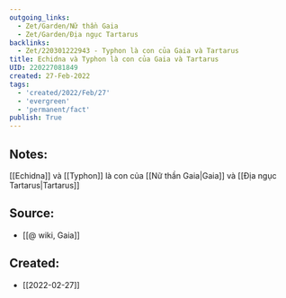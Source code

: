 ```yaml
---
outgoing_links:
  - Zet/Garden/Nữ thần Gaia
  - Zet/Garden/Địa ngục Tartarus
backlinks:
  - Zet/220301222943 - Typhon là con của Gaia và Tartarus
title: Echidna và Typhon là con của Gaia và Tartarus
UID: 220227081849
created: 27-Feb-2022
tags:
  - 'created/2022/Feb/27'
  - 'evergreen'
  - 'permanent/fact'
publish: True
---
```

## Notes:
[[Echidna]] và [[Typhon]] là con của [[Nữ thần Gaia|Gaia]] và [[Địa ngục Tartarus|Tartarus]]

## Source:
- [[@ wiki, Gaia]]





## Created:
- [[2022-02-27]]
